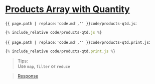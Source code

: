 # [Products Array with Quantity](code.zip)

`{{ page.path | replace:'code.md','' }}code/products-qtd.js`:

```js
{% include_relative code/products-qtd.js %}
```

`{{ page.path | replace:'code.md','' }}code/products-qtd.print.js`:

```js
{% include_relative code/products-qtd.print.js %}
```

> Tips:<br>
> Use `map`, `filter` or `reduce`

> [Response](response/products.js)
